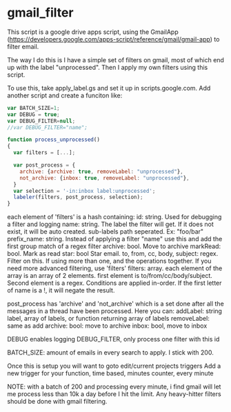 # gmail_filter

This script is a google drive apps script, using the GmailApp (https://developers.google.com/apps-script/reference/gmail/gmail-app)
to filter email.  

The way I do this is I have a simple set of filters on gmail, most of which end up with the label "unprocessed".  Then I apply my own filters using this script.

To use this, take apply_label.gs and set it up in scripts.google.com.  Add another script and create a funciton like:

```javascript
var BATCH_SIZE=1;
var DEBUG = true;
var DEBUG_FILTER=null;
//var DEBUG_FILTER="name";

function process_unprocessed()
{
  var filters = [...];

  var post_process = {
    archive: {archive: true, removeLabel: "unprocessed"},
    not_archive: {inbox: true, removeLabel: "unprocessed"},
  }
  var selection = '-in:inbox label:unprocessed';
  labeler(filters, post_process, selection);
}
```

each element of 'filters' is a hash containing:
id: string.  Used for debugging a filter and logging
name: string.  The label the filter will get.  If it does not exist, it will be auto created.  sub-labels path seperated.  Ex: "foo/bar"
prefix_name: string.  Instead of applying a filter "name" use this and add the first group match of a regex filter
archive: bool.  Move to archive
markRead: bool.  Mark as read
star: bool Star email.
to, from, cc, body, subject:  regex.  Filter on this.  If using more than one, and the operations together.  If you need more advanced filtering, use 'filters'
filters: array.  each element of the array is an array of 2 elements.  first element is to/from/cc/body/subject.  Second element is a regex.  Conditions are applied in-order.  If the first letter of name is a !, it will negate the result.

post_process has 'archive' and 'not_archive' which is a set done after all the messages in a thread have been processed.  Here you can:
addLabel: string label, array of labels, or function returning array of labels
removeLabel: same as add
archive: bool: move to archive
inbox: bool, move to inbox

DEBUG enables logging
DEBUG_FILTER, only process one filter with this id

BATCH_SIZE: amount of emails in every search to apply.  I stick with 200.

Once this is setup you will want to goto edit/current projects triggers
Add a new trigger for your function, time based, minutes counter, every minute

NOTE: with a batch of 200 and processing every minute, i find gmail will let me process less than 10k a day before I hit the limit.  Any heavy-hitter filters should be done with gmail filtering.  
